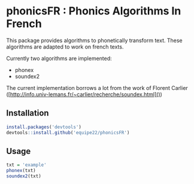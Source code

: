 # phonicsFR : Phonics Algorithms In French

This package provides algorithms to phonetically transform text. These algorithms are adapted to work on french texts.

Currently two algorithms are implemented:

- phonex
- soundex2

The current implementation borrows a lot from the work of Florent Carlier ([http://info.univ-lemans.fr/~carlier/recherche/soundex.html]())

## Installation

```r
install.packages('devtools')
devtools::install.github('equipe22/phonicsFR')
```

## Usage

```r
txt = 'example'
phonex(txt)
soundex2(txt)
```

